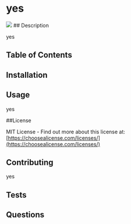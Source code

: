 # yes
  <image src='../utils/images/license-MIT-green.svg'>
  ## Description
  
  yes

  ## Table of Contents

  ## Installation
  <ol>
    
  </ol>

  ## Usage
  yes
  
  ##License

  MIT License - Find out more about this license at: [https://choosealicense.com/licenses/](https://choosealicense.com/licenses/)
  ## Contributing
  yes
  ## Tests
  <ol>
    
  </ol>

  ## Questions 
